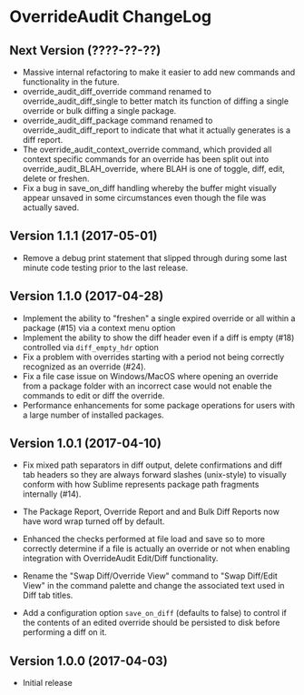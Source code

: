 OverrideAudit ChangeLog
=======================

Next Version (????-??-??)
-------------------------
  * Massive internal refactoring to make it easier to add new
    commands and functionality in the future.
  * override_audit_diff_override command renamed to
    override_audit_diff_single to better match its function of
    diffing a single override or bulk diffing a single package.
  * override_audit_diff_package command renamed to
    override_audit_diff_report to indicate that what it actually
    generates is a diff report.
  * The override_audit_context_override command, which provided
    all context specific commands for an override has been
    split out into override_audit_BLAH_override, where BLAH is
    one of toggle, diff, edit, delete or freshen.
  * Fix a bug in save_on_diff handling whereby the buffer might
    visually appear unsaved in some circumstances even though
    the file was actually saved.


Version 1.1.1 (2017-05-01)
--------------------------
  * Remove a debug print statement that slipped through during some
    last minute code testing prior to the last release.


Version 1.1.0 (2017-04-28)
--------------------------

  * Implement the ability to "freshen" a single expired override or
    all within a package (#15) via a context menu option
  * Implement the ability to show the diff header even if a diff is
    empty (#18) controlled via `diff_empty_hdr` option
  * Fix a problem with overrides starting with a period not being
    correctly recognized as an override (#24).
  * Fix a file case issue on Windows/MacOS where opening an override
    from a package folder with an incorrect case would not enable
    the commands to edit or diff the override.
  * Performance enhancements for some package operations for users
    with a large number of installed packages.


Version 1.0.1 (2017-04-10)
--------------------------

  * Fix mixed path separators in diff output, delete confirmations and
    diff tab headers so they are always forward slashes (unix-style)
    to visually conform with how Sublime represents package path
    fragments internally (#14).

  * The Package Report, Override Report and and Bulk Diff Reports now
    have word wrap turned off by default.

  * Enhanced the checks performed at file load and save so to more
    correctly determine if a file is actually an override or not when
    enabling integration with OverrideAudit Edit/Diff functionality.

  * Rename the "Swap Diff/Override View" command to "Swap Diff/Edit
    View" in the command palette and change the associated text used
    in Diff tab titles.

  * Add a configuration option `save_on_diff` (defaults to false) to
    control if the contents of an edited override should be persisted
    to disk before performing a diff on it.


Version 1.0.0 (2017-04-03)
--------------------------

  * Initial release